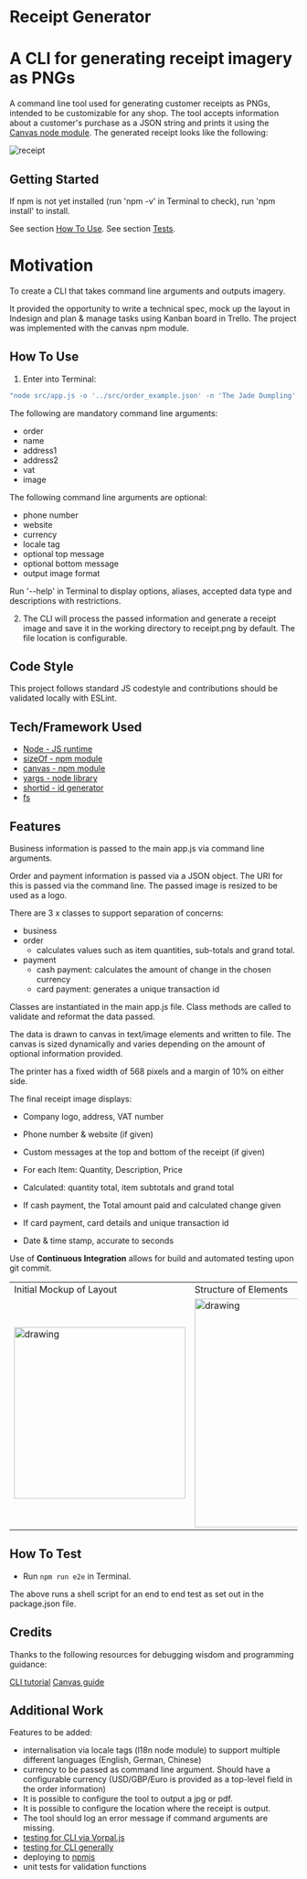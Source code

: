 
# Receipt Generator #

# A CLI for generating receipt imagery as PNGs

A command line tool used for generating customer receipts as PNGs, intended to be customizable for any shop. The tool accepts information about a customer's purchase as a JSON string and prints it using the [Canvas node module](https://github.com/Automattic/node-canvas). The generated receipt looks like the following:


![receipt](./receipt.png)

## Getting Started 

If npm is not yet installed (run 'npm -v' in Terminal to check), run 'npm install' to install. 

See section [How To Use](#how-to-use). 
See section [Tests](#how-to-test). 

# Motivation

To create a CLI that takes command line arguments and outputs imagery. 

It provided the opportunity to write a technical spec, mock up the layout in Indesign and plan & manage tasks using Kanban board in Trello. The project was implemented with the canvas npm module. 


## How To Use 

1. Enter into Terminal:

```javascript
"node src/app.js -o '../src/order_example.json' -n 'The Jade Dumpling' -a '3, Overlinks Road, Beswick' -d 'United Kingdom M11 3DD' -v GB1234567 -b '** THANKYOU **' -i images/close_enough.jpg -p '0161 456 0972' -w 'www.thejadedumpling.co.uk' -t '** GYOZA TO GYO **' 
```

The following are mandatory command line arguments: 
 - order
 - name
 - address1
 - address2
 - vat
 - image  
 
The following command line arguments are optional: 
- phone number
- website
- currency
- locale tag 
- optional top message
- optional bottom message
- output image format 

Run '--help' in Terminal to display options, aliases, accepted data type and descriptions with restrictions. 

2. The CLI will process the passed information and generate a receipt image and save it in the working directory to receipt.png by default. The file location is configurable. 

## Code Style

This project follows standard JS codestyle and contributions should be validated locally with ESLint.

## Tech/Framework Used

- [Node - JS runtime](https://nodejs.org/en/)
- [sizeOf - npm module](https://www.npmjs.com/package/sizeof)
- [canvas - npm module](https://www.npmjs.com/package/canvas) 
- [yargs - node library](https://www.npmjs.com/package/yargs) 
- [shortid - id generator](https://www.npmjs.com/package/shortid)
- [fs](https://nodejs.org/api/fs.html) 

## Features

Business information is passed to the main app.js via command line arguments. 

Order and payment information is passed via a JSON object. The URI for this is passed via the command line. The passed image is resized to be used as a logo. 

There are 3 x classes to support separation of concerns:
- business
- order
     - calculates values such as item quantities, sub-totals and grand total.  
- payment
    - cash payment: calculates the amount of change in the chosen currency 
    - card payment: generates a unique transaction id 

Classes are instantiated in the main app.js file. Class methods are called to validate and reformat the data passed. 

The data is drawn to canvas in text/image elements and written to file. The canvas is sized dynamically and varies depending on the amount of optional information provided. 

The printer has a fixed width of 568 pixels and a margin of 10% on either side.

The final receipt image displays:

- Company logo, address, VAT number 
- Phone number & website (if given)
- Custom messages at the top and bottom of the receipt (if given)

- For each Item: Quantity, Description, Price
- Calculated: quantity total, item subtotals and grand total 

- If cash payment, the Total amount paid and calculated change given 
- If card payment, card details and unique transaction id 

- Date & time stamp, accurate to seconds 

Use of **Continuous Integration** allows for build and automated testing upon git commit. 

<table>
  <tr>
    <td>Initial Mockup of Layout</td>
     <td>Structure of Elements</td>
  </tr>
  <tr>
    <td><img src="./images/layout.jpg" alt="drawing" width="300"/></td>
    <td> <img src="./images/HTMLelements.png" alt="drawing" width="400"/></td>
  </tr>
 </table>

## How To Test

- Run `npm run e2e` in Terminal.

The above runs a shell script for an end to end test as set out in the package.json file. 

## Credits

Thanks to the following resources for debugging wisdom and programming guidance: 

[CLI tutorial](https://developer.okta.com/blog/2019/06/18/command-line-app-with-nodejs)
[Canvas guide](https://flaviocopes.com/canvas-node-generate-image/)

## Additional Work
Features to be added:
- internalisation via locale tags (l18n node module) to support multiple different languages (English, German, Chinese)
- currency to be passed as command line argument. Should have a configurable currency (USD/GBP/Euro is provided as a top-level field in the order information)
- It is possible to configure the tool to output a jpg or pdf. 
- It is possible to configure the location where the receipt is output. 
- The tool should log an error message if command arguments are missing. 
- [testing for CLI via Vorpal.js](https://stackoverflow.com/questions/31223919/how-to-test-nodejs-cli-javascript)
- [testing for CLI generally](https://medium.com/@zorrodg/integration-tests-on-node-js-cli-part-2-testing-interaction-user-input-6f345d4b713a)
- deploying to [npmjs](https://docs.npmjs.com/creating-a-package-json-file)
- unit tests for validation functions